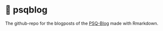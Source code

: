 
<!-- README.md is generated from README.Rmd - please modify the .Rmd -->

# 🚧 psqblog

The github-repo for the blogposts of the
[PSQ-Blog](https://psq.nursing.unibas.ch) made with Rmarkdown.
